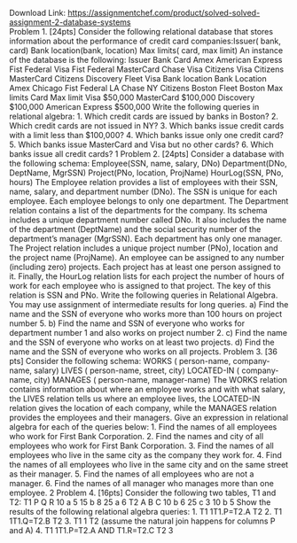 Download Link: https://assignmentchef.com/product/solved-solved-assignment-2-database-systems
<br>
Problem 1. [24pts] Consider the following relational database that stores information about the performance of credit card companies:Issuer( bank, card) Bank location(bank, location) Max limits( card, max limit) An instance of the database is the following: Issuer Bank Card Amex American Express Fist Federal Visa Fist Federal MasterCard Chase Visa Citizens Visa Citizens MasterCard Citizens Discovery Fleet Visa Bank location Bank Location Amex Chicago Fist Federal LA Chase NY Citizens Boston Fleet Boston Max limits Card Max limit Visa $50,000 MasterCard $100,000 Discovery $100,000 American Express $500,000 Write the following queries in relational algebra: 1. Which credit cards are issued by banks in Boston? 2. Which credit cards are not issued in NY? 3. Which banks issue credit cards with a limit less than $100,000? 4. Which banks issue only one credit card? 5. Which banks issue MasterCard and Visa but no other cards? 6. Which banks issue all credit cards? 1 Problem 2. [24pts] Consider a database with the following schema: Employee(SSN, name, salary, DNo) Department(DNo, DeptName, MgrSSN) Project(PNo, location, ProjName) HourLog(SSN, PNo, hours) The Employee relation provides a list of employees with their SSN, name, salary, and department number (DNo). The SSN is unique for each employee. Each employee belongs to only one department. The Department relation contains a list of the departments for the company. Its schema includes a unique department number called DNo. It also includes the name of the department (DeptName) and the social security number of the department’s manager (MgrSSN). Each department has only one manager. The Project relation includes a unique project number (PNo), location and the project name (ProjName). An employee can be assigned to any number (including zero) projects. Each project has at least one person assigned to it. Finally, the HourLog relation lists for each project the number of hours of work for each employee who is assigned to that project. The key of this relation is SSN and PNo. Write the following queries in Relational Algebra. You may use assignment of intermediate results for long queries. a) Find the name and the SSN of everyone who works more than 100 hours on project number 5. b) Find the name and SSN of everyone who works for department number 1 and also works on project number 2. c) Find the name and the SSN of everyone who works on at least two projects. d) Find the name and the SSN of everyone who works on all projects. Problem 3. [36 pts] Consider the following schema: WORKS ( person-name, company-name, salary) LIVES ( person-name, street, city) LOCATED-IN ( company-name, city) MANAGES ( person-name, manager-name) The WORKS relation contains information about where an employee works and with what salary, the LIVES relation tells us where an employee lives, the LOCATED-IN relation gives the location of each company, while the MANAGES relation provides the employees and their managers. Give an expression in relational algebra for each of the queries below: 1. Find the names of all employees who work for First Bank Corporation. 2. Find the names and city of all employees who work for First Bank Corporation. 3. Find the names of all employees who live in the same city as the company they work for. 4. Find the names of all employees who live in the same city and on the same street as their manager. 5. Find the names of all employees who are not a manager. 6. Find the names of all manager who manages more than one employee. 2 Problem 4. [16pts] Consider the following two tables, T1 and T2: T1 P Q R 10 a 5 15 b 8 25 a 6 T2 A B C 10 b 6 25 c 3 10 b 5 Show the results of the following relational algebra queries: 1. T1 1T1.P=T2.A T2 2. T1 1T1.Q=T2.B T2 3. T1 1 T2 (assume the natural join happens for columns P and A) 4. T1 1T1.P=T2.A AND T1.R=T2.C T2 3